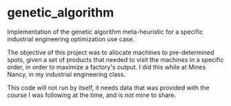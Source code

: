 # genetic_algorithm
Implementation of the genetic algorithm meta-heuristic for a specific industrial engineering optimization use case.

The objective of this project was to allocate machines to pre-determined spots, given a set of products that needed to visit the machines in a specific order, in order to maximize a factory's output. I did this while at Mines Nancy, in my industrial engineering class.

This code will not run by itself, it needs data that was provided with the course I was following at the time, and is not mine to share.
